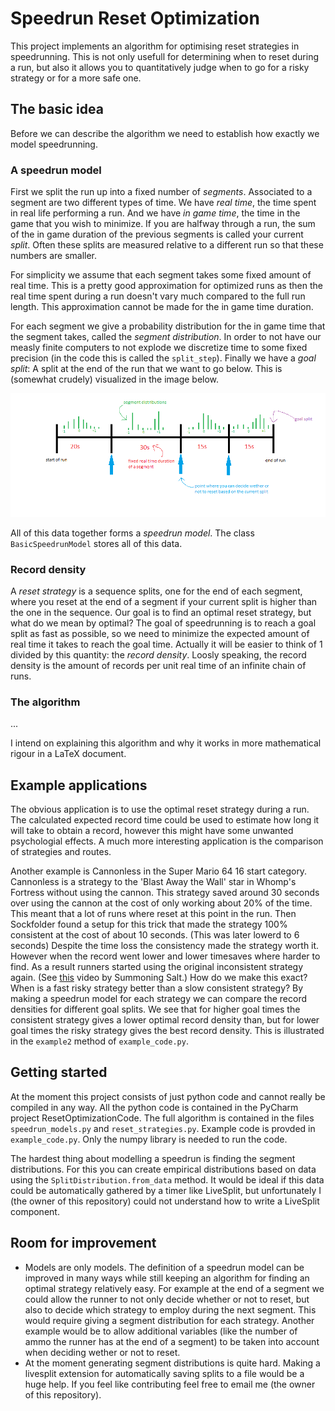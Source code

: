 # Speedrun Reset Optimization

This project implements an algorithm for optimising reset strategies in speedrunning.
This is not only usefull for determining when to reset during a run, but also it allows you to quantitatively judge when to go for a risky strategy or for a more safe one.

## The basic idea

Before we can describe the algorithm we need to establish how exactly we model speedrunning.

### A speedrun model

First we split the run up into a fixed number of *segments*.
Associated to a segment are two different types of time.
We have *real time*, the time spent in real life performing a run.
And we have *in game time*, the time in the game that you wish to minimize.
If you are halfway through a run, the sum of the in game duration of the previous segments is called your current *split*.
Often these splits are measured relative to a different run so that these numbers are smaller.

For simplicity we assume that each segment takes some fixed amount of real time.
This is a pretty good approximation for optimized runs as then the real time spent during a run doesn't vary much compared to the full run length.
This approximation cannot be made for the in game time duration.

For each segment we give a probability distribution for the in game time that the segment takes, called the *segment distribution*.
In order to not have our measly finite computers to not explode we discretize time to some fixed precision (in the code this is called the `split_step`).
Finally we have a *goal split*: A split at the end of the run that we want to go below.
This is (somewhat crudely) visualized in the image below.

![A visualization of a speedrun model.](model_drawing.png "A visualization of a speedrun model.")

All of this data together forms a *speedrun model*.
The class `BasicSpeedrunModel` stores all of this data.

### Record density
A *reset strategy* is a sequence splits, one for the end of each segment, where you reset at the end of a segment if your current split is higher than the one in the sequence.
Our goal is to find an optimal reset strategy, but what do we mean by optimal?
The goal of speedrunning is to reach a goal split as fast as possible, so we need to minimize the expected amount of real time it takes to reach the goal time.
Actually it will be easier to think of 1 divided by this quantity: the *record density*.
Loosly speaking, the record density is the amount of records per unit real time of an infinite chain of runs.



### The algorithm

...


I intend on explaining this algorithm and why it works in more mathematical rigour in a LaTeX document.

## Example applications

The obvious application is to use the optimal reset strategy during a run.
The calculated expected record time could be used to estimate how long it will take to obtain a record, however this might have some unwanted psychologial effects.
A much more interesting application is the comparison of strategies and routes.

Another example is Cannonless in the Super Mario 64 16 start category.
Cannonless is a strategy to the 'Blast Away the Wall' star in Whomp's Fortress without using the cannon.
This strategy saved around 30 seconds over using the cannon at the cost of only working about 20% of the time.
This meant that a lot of runs where reset at this point in the run.
Then Sockfolder found a setup for this trick that made the strategy 100% consistent at the cost of about 10 seconds.
(This was later lowerd to 6 seconds)
Despite the time loss the consistency made the strategy worth it.
However when the record went lower and lower timesaves where harder to find.
As a result runners started using the original inconsistent strategy again.
(See [this](https://www.youtube.com/watch?v=R_wscUcbynk) video by Summoning Salt.)
How do we make this exact?
When is a fast risky strategy better than a slow consistent strategy?
By making a speedrun model for each strategy we can compare the record densities for different goal splits.
We see that for higher goal times the consistent strategy gives a lower optimal record density than, but for lower goal times the risky strategy gives the best record density.
This is illustrated in the `example2` method of `example_code.py`.



## Getting started

At the moment this project consists of just python code and cannot really be compiled in any way.
All the python code is contained in the PyCharm project ResetOptimizationCode.
The full algorithm is contained in the files `speedrun_models.py` and `reset_strategies.py`.
Example code is provded in `example_code.py`.
Only the numpy library is needed to run the code.

The hardest thing about modelling a speedrun is finding the segment distributions.
For this you can create empirical distributions based on data using the `SplitDistribution.from_data` method.
It would be ideal if this data could be automatically gathered by a timer like LiveSplit, but unfortunately I (the owner of this repository) could not understand how to write a LiveSplit component.


## Room for improvement
- Models are only models.
The definition of a speedrun model can be improved in many ways while still keeping an algorithm for finding an optimal strategy relatively easy.
For example at the end of a segment we could allow the runner to not only decide whether or not to reset, but also to decide which strategy to employ during the next segment.
This would require giving a segment distribution for each strategy.
Another example would be to allow additional variables (like the number of ammo the runner has at the end of a segment) to be taken into account when deciding wether or not to reset. 
- At the moment generating segment distributions is quite hard.
Making a livesplit extension for automatically saving splits to a file would be a huge help.
If you feel like contributing feel free to email me (the owner of this repository).